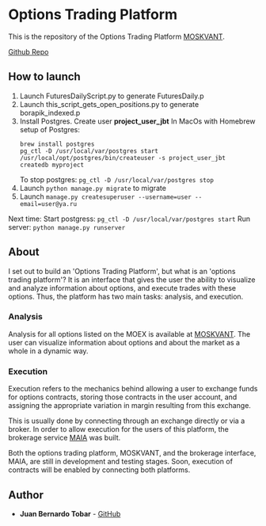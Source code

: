 # Options Trading Platform

This is the repository of the Options Trading Platform [MOSKVANT](https://moskvant.com).

[Github Repo](https://github.com/lacanoa/DEX)

## How to launch

1) Launch FuturesDailyScript.py to generate FuturesDaily.p
2) Launch this_script_gets_open_positions.py to generate borapik_indexed.p
3) Install Postgres. 
   Create user **project_user_jbt**
   In MacOs with Homebrew setup of Postgres:
   ```
   brew install postgres
   pg_ctl -D /usr/local/var/postgres start
   /usr/local/opt/postgres/bin/createuser -s project_user_jbt
   createdb myproject
   ```
   To stop postgres: `pg_ctl -D /usr/local/var/postgres stop`
4) Launch `python manage.py migrate` to migrate
5) Launch `manage.py createsuperuser --username=user --email=user@ya.ru`

Next time: 
Start postgress: `pg_ctl -D /usr/local/var/postgres start`
Run server: `python manage.py runserver`

## About

I set out to build an 'Options Trading Platform', but what is an 'options trading platform'? It is an interface that gives the user the ability to visualize and analyze information about options, and execute trades with these options. Thus, the platform has two main tasks: analysis, and execution.

### Analysis

Analysis for all options listed on the MOEX is available at [MOSKVANT](https://moskvant.com). The user can visualize information about options and about the market as a whole in a dynamic way.

### Execution

Execution refers to the mechanics behind allowing a user to exchange funds for options contracts, storing those contracts in the user account, and assigning the appropriate variation in margin resulting from this exchange. 

This is usually done by connecting through an exchange directly or via a broker. In order to allow execution for the users of this platform, the brokerage service [MAIA](https://maia.moskvant.com) was built.

Both the options trading platform, MOSKVANT, and the brokerage interface, MAIA, are still in development and testing stages. Soon, execution of contracts will be enabled by connecting both platforms.

## Author

* **Juan Bernardo Tobar** - [GitHub](https://github.com/moskvant)


